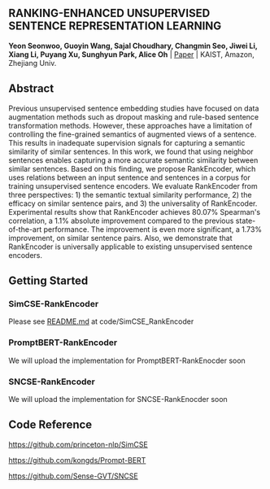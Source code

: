 ## RANKING-ENHANCED UNSUPERVISED SENTENCE REPRESENTATION LEARNING
**Yeon Seonwoo, Guoyin Wang, Sajal Choudhary, Changmin Seo, Jiwei Li, Xiang Li, Puyang Xu, Sunghyun Park, Alice Oh** | [Paper](https://arxiv.org/abs/2209.04333) | KAIST, Amazon, Zhejiang Univ.

## Abstract
Previous unsupervised sentence embedding studies have focused on data augmentation methods such as dropout masking and rule-based sentence transformation methods. However, these approaches have a limitation of controlling the fine-grained semantics of augmented views of a sentence. This results in inadequate supervision signals for capturing a semantic similarity of similar sentences. In this work, we found that using neighbor sentences enables capturing a more accurate semantic similarity between similar sentences. Based on this finding, we propose RankEncoder, which uses relations between an input sentence and sentences in a corpus for training unsupervised sentence encoders. We evaluate RankEncoder from three perspectives: 1) the semantic textual similarity performance, 2) the efficacy on similar sentence pairs, and 3) the universality of RankEncoder. Experimental results show that RankEncoder achieves 80.07% Spearman's correlation, a 1.1% absolute improvement compared to the previous state-of-the-art performance. The improvement is even more significant, a 1.73% improvement, on similar sentence pairs. Also, we demonstrate that RankEncoder is universally applicable to existing unsupervised sentence encoders.

## Getting Started
### SimCSE-RankEncoder
Please see [README.md](https://github.com/yeonsw/RankEncoder/tree/main/code/SimCSE_RankEncoder) at code/SimCSE\_RankEncoder

### PromptBERT-RankEncoder
We will upload the implementation for PromptBERT-RankEnocder soon

### SNCSE-RankEncoder
We will upload the implementation for SNCSE-RankEnocder soon

## Code Reference
https://github.com/princeton-nlp/SimCSE

https://github.com/kongds/Prompt-BERT

https://github.com/Sense-GVT/SNCSE
